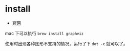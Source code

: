 
# install

* [官网](http://graphviz.org/)

mac 下可以执行 `brew install graphviz`

使用时出现各种图形不支持的情况，运行了下 `dot -c` 就可以了。

